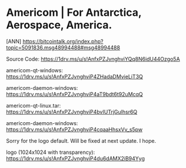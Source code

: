 # Americom | For Antarctica, Aerospace, America.
[ANN] https://bitcointalk.org/index.php?topic=5091836.msg48994488#msg48994488

Source Code: https://1drv.ms/u/s!AnfxPZJvnghviYQq8N6idU44Ozgo5A

americom-qt-windows: https://1drv.ms/u/s!AnfxPZJvnghviP4ZHadaDMvieLiT3Q

americom-daemon-windows: https://1drv.ms/u/s!AnfxPZJvnghviP4aT9bdt6t92uMcqQ

americom-qt-linux.tar: https://1drv.ms/u/s!AnfxPZJvnghviP4bvIUTrjGulhsr6Q

americom-daemon-windows: https://1drv.ms/u/s!AnfxPZJvnghviP4cqaaHhsxVv_s5pw

Sorry for the logo default. Will be fixed at next update. I hope.

logo (1024x1024 with transparency): https://1drv.ms/u/s!AnfxPZJvnghviP4du6dAMX2iB94Yyg
